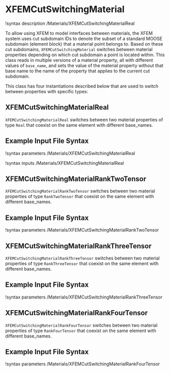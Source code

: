 # XFEMCutSwitchingMaterial

!syntax description /Materials/XFEMCutSwitchingMaterialReal

To allow using XFEM to model interfaces between materials, the XFEM system uses cut subdomain IDs to denote the subset of a standard MOOSE subdomain (element block) that a material point belongs to. Based on these cut subdomains, `XFEMCutSwitchingMaterial` switches between material properties depending on which cut subdomain a point is located within. This class reads in multiple versions of a material property, all with different values of `base_name`, and sets the value of the material property without that base name to the name of the property that applies to the current cut subdomain.

This class has four instantiations described below that are used to switch between properties with specific types:

## XFEMCutSwitchingMaterialReal

`XFEMCutSwitchingMaterialReal` switches between two material properties of type `Real` that coexist on the same element with different base_names.

## Example Input File Syntax

!syntax parameters /Materials/XFEMCutSwitchingMaterialReal

!syntax inputs /Materials/XFEMCutSwitchingMaterialReal

## XFEMCutSwitchingMaterialRankTwoTensor

`XFEMCutSwitchingMaterialRankTwoTensor` switches between two material properties of type `RankTwoTensor` that coexist on the same element with different base_names.

## Example Input File Syntax

!syntax parameters /Materials/XFEMCutSwitchingMaterialRankTwoTensor

## XFEMCutSwitchingMaterialRankThreeTensor

`XFEMCutSwitchingMaterialRankThreeTensor` switches between two material properties of type `RankThreeTensor` that coexist on the same element with different base_names.

## Example Input File Syntax

!syntax parameters /Materials/XFEMCutSwitchingMaterialRankThreeTensor

## XFEMCutSwitchingMaterialRankFourTensor

`XFEMCutSwitchingMaterialRankFourTensor` switches between two material properties of type `RankFourTensor` that coexist on the same element with different base_names.

## Example Input File Syntax

!syntax parameters /Materials/XFEMCutSwitchingMaterialRankFourTensor
